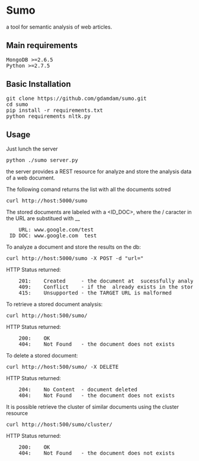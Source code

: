 # Sumo 
a tool for semantic analysis of web articles.


## Main requirements
<pre>
MongoDB >=2.6.5 
Python >=2.7.5
</pre>

## Basic Installation

<pre>
git clone https://github.com/gdamdam/sumo.git
cd sumo
pip install -r requirements.txt
python requirements_nltk.py
</pre>

## Usage
Just lunch the server

<pre>
python ./sumo_server.py
</pre>

the server provides a REST resource for analyze and store the analysis data of a web document.

The following comand returns the list with all the documents sotred
<pre>
curl http://host:5000/sumo
</pre>

The stored documents are labeled with a <ID_DOC>, where the \/ caracter in the URL
are substitued with \_\_
<pre>
	URL: www.google.com/test
 ID_DOC: www.google.com__test
</pre>

To analyze a document and store the results on the db:
<pre>
curl http://host:5000/sumo -X POST -d "url=<TARGET_URL>"
</pre>
HTTP Status returned:
<pre>
	201:	Created		- the document at <TARGET_URL> sucessfully analyzed and stored
	409:	Conflict	- if the <TARGET_URL> already exists in the storade
	415:	Unsupported	- the TARGET_URL is malformed
</pre>

To retrieve a stored document analysis:
<pre>
curl http://host:500/sumo/<ID_DOC>
</pre>
HTTP Status returned:
<pre>
	200:	OK			
	404:	Not Found 	- the document does not exists
</pre>

To delete a stored document:
<pre>
curl http://host:500/sumo/<ID_DOC> -X DELETE
</pre>
HTTP Status returned:
<pre>
	204:	No Content	- document deleted 
	404:	Not Found 	- the document does not exists
</pre>

It is possible retrieve the cluster of similar documents using the cluster resource
<pre>
curl http://host:500/sumo/cluster/<ID_DOC>
</pre>
HTTP Status returned:
<pre>
	200:	OK
	404:	Not Found 	- the document does not exists
</pre>

